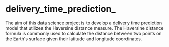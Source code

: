 # delivery_time_prediction_
The aim of this data science project is to develop a delivery time prediction model that utilizes the Haversine distance measure. The Haversine distance formula is commonly used to calculate the distance between two points on the Earth's surface given their latitude and longitude coordinates.
